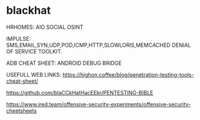 # blackhat

HRHOMES:
AIO SOCIAL OSINT


IMPULSE:
SMS,EMAIL,SYN,UDP,POD,ICMP,HTTP,SLOWLORIS,MEMCACHED
DENIAL OF SERVICE TOOLKIT.

ADB CHEAT SHEET:
ANDROID DEBUG BRIDGE

USEFULL WEB LINKS:
https://highon.coffee/blog/penetration-testing-tools-cheat-sheet/

https://github.com/blaCCkHatHacEEkr/PENTESTING-BIBLE

https://www.ired.team/offensive-security-experiments/offensive-security-cheetsheets
